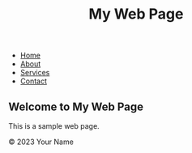 <!DOCTYPE html>
<html lang="en">
<head>
    <meta charset="UTF-8">
    <meta name="viewport" content="width=device-width, initial-scale=1.0">
    <link rel="stylesheet" href="styles.css">
    <title>Sample Web Page</title>
</head>
<body>
    <header>
        <h1>My Web Page</h1>
    </header>
    <nav>
        <ul>
            <li><a href="#">Home</a></li>
            <li><a href="#">About</a></li>
            <li><a href="#">Services</a></li>
            <li><a href="#">Contact</a></li>
        </ul>
    </nav>
    <main>
        <section>
            <h2>Welcome to My Web Page</h2>
            <p>This is a sample web page.</p>
        </section>
    </main>
    <footer>
        <p>&copy; 2023 Your Name</p>
    </footer>
</body>
</html>